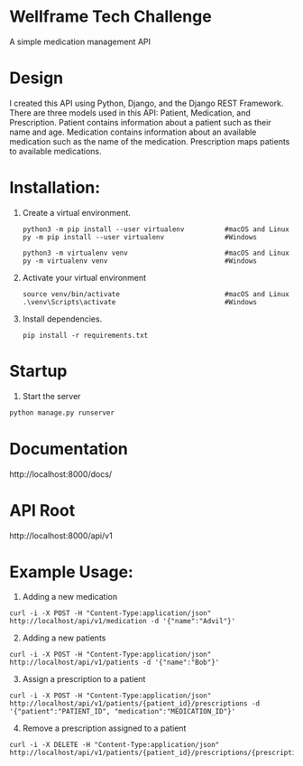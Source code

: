# Wellframe Tech Challenge
A simple medication management API

# Design
I created this API using Python, Django, and the Django REST Framework.
There are three models used in this API: Patient, Medication, and Prescription.
Patient contains information about a patient such as their name and age. Medication
contains information about an available medication such as the name of the medication.
Prescription maps patients to available medications.

# Installation:

1. Create a virtual environment.
  
    ```
    python3 -m pip install --user virtualenv          #macOS and Linux
    py -m pip install --user virtualenv               #Windows
    ```
    ```
    python3 -m virtualenv venv                        #macOS and Linux
    py -m virtualenv venv                             #Windows
    ```
2. Activate your virtual environment
    ```
    source venv/bin/activate                          #macOS and Linux
    .\venv\Scripts\activate                           #Windows
    ```
3. Install dependencies.
    ```
    pip install -r requirements.txt
    ```
    
# Startup
 1. Start the server
 ```bash
python manage.py runserver
```

# Documentation
 http://localhost:8000/docs/
 
# API Root
http://localhost:8000/api/v1 

# Example Usage:

1. Adding a new medication
```
curl -i -X POST -H "Content-Type:application/json" http://localhost/api/v1/medication -d '{"name":"Advil"}'
```
2. Adding a new patients
```
curl -i -X POST -H "Content-Type:application/json" http://localhost/api/v1/patients -d '{"name":"Bob"}'
```
3. Assign a prescription to a patient
```
curl -i -X POST -H "Content-Type:application/json" http://localhost/api/v1/patients/{patient_id}/prescriptions -d '{"patient":"PATIENT_ID", "medication":"MEDICATION_ID"}'
```
4. Remove a prescription assigned to a patient
```
curl -i -X DELETE -H "Content-Type:application/json" http://localhost/api/v1/patients/{patient_id}/prescriptions/{prescription_id}
```
